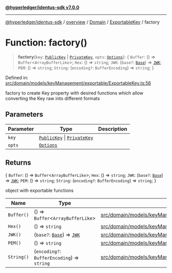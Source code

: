 [**@hyperledger/identus-sdk v7.0.0**](../../../../../../README.md)

***

[@hyperledger/identus-sdk](../../../../../../README.md) / [overview](../../../../../README.md) / [Domain](../../../README.md) / [ExportableKey](../README.md) / factory

# Function: factory()

> **factory**(`key`: [`PublicKey`](../../../classes/PublicKey.md) \| [`PrivateKey`](../../../classes/PrivateKey.md), `opts`: [`Options`](../../../interfaces/Options.md)): \{ `Buffer`: () => `Buffer`\<`ArrayBufferLike`\>; `Hex`: () => `string`; `JWK`: (`base?`: [`Base`](../../JWK/interfaces/Base.md)) => [`JWK`](../../../type-aliases/JWK.md); `PEM`: () => `string`; `String`: (`encoding?`: `BufferEncoding`) => `string`; \}

Defined in: [src/domain/models/keyManagement/exportable/ExportableKey.ts:56](https://github.com/hyperledger/identus-edge-agent-sdk-ts/blob/96423ee84b124a31ce63036d9d623d1cb73a13c2/src/domain/models/keyManagement/exportable/ExportableKey.ts#L56)

factory to create Key property with desired functions
which allow converting the Key raw into different formats

## Parameters

| Parameter | Type | Description |
| ------ | ------ | ------ |
| `key` | [`PublicKey`](../../../classes/PublicKey.md) \| [`PrivateKey`](../../../classes/PrivateKey.md) |  |
| `opts` | [`Options`](../../../interfaces/Options.md) |  |

## Returns

\{ `Buffer`: () => `Buffer`\<`ArrayBufferLike`\>; `Hex`: () => `string`; `JWK`: (`base?`: [`Base`](../../JWK/interfaces/Base.md)) => [`JWK`](../../../type-aliases/JWK.md); `PEM`: () => `string`; `String`: (`encoding?`: `BufferEncoding`) => `string`; \}

object with exportable functions

| Name | Type | Defined in |
| ------ | ------ | ------ |
| `Buffer()` | () => `Buffer`\<`ArrayBufferLike`\> | [src/domain/models/keyManagement/exportable/ExportableKey.ts:57](https://github.com/hyperledger/identus-edge-agent-sdk-ts/blob/96423ee84b124a31ce63036d9d623d1cb73a13c2/src/domain/models/keyManagement/exportable/ExportableKey.ts#L57) |
| `Hex()` | () => `string` | [src/domain/models/keyManagement/exportable/ExportableKey.ts:59](https://github.com/hyperledger/identus-edge-agent-sdk-ts/blob/96423ee84b124a31ce63036d9d623d1cb73a13c2/src/domain/models/keyManagement/exportable/ExportableKey.ts#L59) |
| `JWK()` | (`base?`: [`Base`](../../JWK/interfaces/Base.md)) => [`JWK`](../../../type-aliases/JWK.md) | [src/domain/models/keyManagement/exportable/ExportableKey.ts:60](https://github.com/hyperledger/identus-edge-agent-sdk-ts/blob/96423ee84b124a31ce63036d9d623d1cb73a13c2/src/domain/models/keyManagement/exportable/ExportableKey.ts#L60) |
| `PEM()` | () => `string` | [src/domain/models/keyManagement/exportable/ExportableKey.ts:61](https://github.com/hyperledger/identus-edge-agent-sdk-ts/blob/96423ee84b124a31ce63036d9d623d1cb73a13c2/src/domain/models/keyManagement/exportable/ExportableKey.ts#L61) |
| `String()` | (`encoding?`: `BufferEncoding`) => `string` | [src/domain/models/keyManagement/exportable/ExportableKey.ts:62](https://github.com/hyperledger/identus-edge-agent-sdk-ts/blob/96423ee84b124a31ce63036d9d623d1cb73a13c2/src/domain/models/keyManagement/exportable/ExportableKey.ts#L62) |
